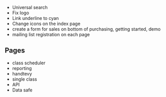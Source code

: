 * Universal search
* Fix logo
* Link underline to cyan
* Change icons on the index page
* create a form for sales on bottom of purchasing, getting started, demo
* mailing list registration on each page
  
## Pages
* class scheduler
* reporting
* handtevy
* single class
* API
* Data safe